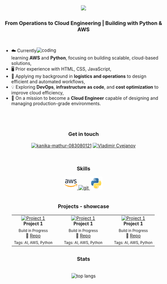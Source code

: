 <!--<h1 align="center">Hi 👋, I'm Kanika Mathur</h1>-->
<h1 align="center">
    <img src="https://readme-typing-svg.herokuapp.com/?font=Righteous&size=35&center=true&vCenter=true&width=500&height=70&duration=4000&lines=Hello+There!+👋;+Here's+Vlad!;" />
</h1>

<h3 align="center">From Operations to Cloud Engineering | Building with Python & AWS</h3>

<br>

<img 
  align="right" 
  alt="coding" 
  width="400" 
  src="https://media.giphy.com/media/v1.Y2lkPTc5MGI3NjExb2FzbGQxMmZpZWt5NXJ3bTZzbTUwODZ3MWQ2ZHFreDlwMXQxNXBiNiZlcD12MV9naWZzX3NlYXJjaCZjdD1n/pCO5tKdP22RC8/giphy.gif"
/>

- ☁️ Currently learning <b>AWS</b> and <b>Python</b>, focusing on building scalable, cloud-based solutions,
- 🖥️ Prior experience with HTML, CSS, JavaScript, 
- 🧩 Applying my background in <b>logistics and operations</b> to design efficient and automated workflows, 
- 💡 Exploring <b>DevOps</b>, <b>infrastructure as code</b>, and <b>cost optimization</b> to improve cloud efficiency, 
- 🚀 On a mission to become a <b>Cloud Engineer</b> capable of designing and managing production-grade environments.
  
 <br>
 <br>
 
##
 
<h3 align="center">Get in touch</h3>
<p align="center">
<a href="https://www.linkedin.com/in/vladimir-cvejanov/" target="blank"><img align="center" src="https://img.shields.io/badge/LinkedIn-0077B5?style=for-the-badge&logo=linkedin&logoColor=white"alt="kanika-mathur-083080121" /></a>
<a href="mailto:vladimir.cvejanov@gmail.com" target="blank"><img align="center" src="https://img.shields.io/badge/Gmail-D14836?style=for-the-badge&logo=gmail&logoColor=white" alt="Vladimir Cvejanov"/></a>  
</p>
<br>

<!-- Skills gif-->

<h3 align="center">Skills</h3>

<p align="center"> 
  <a href="https://aws.amazon.com" target="_blank" rel="noreferrer"> <img src="https://raw.githubusercontent.com/devicons/devicon/master/icons/amazonwebservices/amazonwebservices-original-wordmark.svg" alt="aws" width="40" height="40"/> </a> 
  <a href="https://git-scm.com/" target="_blank" rel="noreferrer"> <img src="https://www.vectorlogo.zone/logos/git-scm/git-scm-icon.svg" alt="git" width="40" height="40"/> </a> 
  <a href="https://www.python.org" target="_blank" rel="noreferrer"> <img src="https://raw.githubusercontent.com/devicons/devicon/master/icons/python/python-original.svg" alt="python" width="40" height="40"/> </a> 
<br>
<br>

<!-- projects-->
<h3 align="center">Projects - showcase</h3>

<div align="center">
<table style="width:90%; table-layout:fixed;">
  <tr>
    <td align="center" width="30%">
      <a href="#">
        <img src="https://media0.giphy.com/media/v1.Y2lkPTc5MGI3NjExcGhld3poYnIycW1mODFjNzRtY21taW50YWUxNDE3ZDBid2xvdjViNyZlcD12MV9pbnRlcm5hbF9naWZfYnlfaWQmY3Q9Zw/z57nGtGDYb9qMeSWsj/giphy.gif"
             alt="Project 1"
             style="width:100%; height:200px; object-fit:cover;"/>
      </a>
      <br/>
      <b>Project 1</b><br/>
      <sub>Build in Progress</sub><br/>
      🔗 <a href="#">Repo</a>
      <br/>
      <sub>Tags: AI, AWS, Python</sub>
    </td>
    <td width="5%"></td> <!-- Spacer column -->
    <td align="center" width="30%">
      <a href="#">
        <img src="https://media0.giphy.com/media/v1.Y2lkPTc5MGI3NjExcGhld3poYnIycW1mODFjNzRtY21taW50YWUxNDE3ZDBid2xvdjViNyZlcD12MV9pbnRlcm5hbF9naWZfYnlfaWQmY3Q9Zw/z57nGtGDYb9qMeSWsj/giphy.gif"
             alt="Project 1"
             style="width:100%; height:200px; object-fit:cover;"/>
      </a>
      <br/>
      <b>Project 1</b><br/>
      <sub>Build in Progress</sub><br/>
      🔗 <a href="#">Repo</a>
      <br/>
      <sub>Tags: AI, AWS, Python</sub>
    </td>
    <td width="5%"></td> <!-- Spacer column -->
    <td align="center" width="30%">
      <a href="#">
        <img src="https://media0.giphy.com/media/v1.Y2lkPTc5MGI3NjExcGhld3poYnIycW1mODFjNzRtY21taW50YWUxNDE3ZDBid2xvdjViNyZlcD12MV9pbnRlcm5hbF9naWZfYnlfaWQmY3Q9Zw/z57nGtGDYb9qMeSWsj/giphy.gif"
             alt="Project 1"
             style="width:100%; height:200px; object-fit:cover;"/>
      </a>
      <br/>
      <b>Project 1</b><br/>
      <sub>Build in Progress</sub><br/>
      🔗 <a href="#">Repo</a>
      <br/>
      <sub>Tags: AI, AWS, Python</sub>
    </td>
  </tr>
</table>
</div>




## <h3 align="center">Stats</h3>
<br>
<div align=center>
  <img width=325 align="center" src="https://github-readme-stats.vercel.app/api/top-langs?username=VladenCode&show_icons=true&locale=en&layout=compact&theme=tokyonight&border_radius=10&size_weight=0.5&count_weight=0.5" alt="top langs" />
</div>
